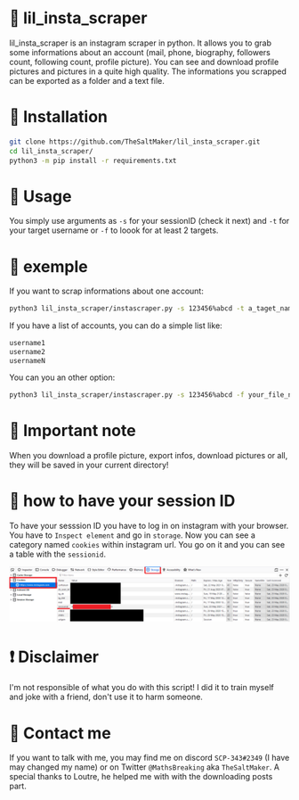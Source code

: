 # :flags: lil_insta_scraper
lil_insta_scraper is an instagram scraper in python. It allows you to grab some informations about an account (mail, phone, biography, followers count, following count, profile picture). You can see and download profile pictures and pictures in a quite high quality. The informations you scrapped can be exported as a folder and a text file. 
# :wrench: Installation
```bash
git clone https://github.com/TheSaltMaker/lil_insta_scraper.git
cd lil_insta_scraper/
python3 -m pip install -r requirements.txt
```
# :triangular_ruler: Usage
You simply use arguments as `-s` for your sessionID (check it next) and `-t` for your target username or `-f` to loook for at least 2 targets. 
# :pushpin: exemple
If you want to scrap informations about one account:
```bash
python3 lil_insta_scraper/instascraper.py -s 123456%abcd -t a_taget_name
```
If you have a list of accounts, you can do a simple list like:
```
username1
username2
usernameN
```
You can you an other option: 
```bash
python3 lil_insta_scraper/instascraper.py -s 123456%abcd -f your_file_name.txt
```
# :red_circle: Important note
When you download a profile picture, export infos, download pictures or all, they will be saved in your current directory! 
# :page_with_curl: how to have your session ID 
To have your sesssion ID you have to log in on instagram with your browser. You have to `Inspect element` and go in `storage`. Now you can see a category named `cookies` within instagram url. You go on it and you can see a table with the `sessionid`. 

![alt text](https://github.com/TheSaltMaker/lil_insta_scraper/blob/master/lil_insta_scraper_sessionid.png?raw=true)
# :exclamation: Disclaimer
I'm not responsible of what you do with this script! I did it to train myself and joke with a friend, don't use it to harm someone. 
# :speech_balloon: Contact me
If you want to talk with me, you may find me on discord `SCP-343#2349` (I have may changed my name) or on Twitter `@MathsBreaking` aka `TheSaltMaker`.
A special thanks to Loutre, he helped me with with the downloading posts part. 

